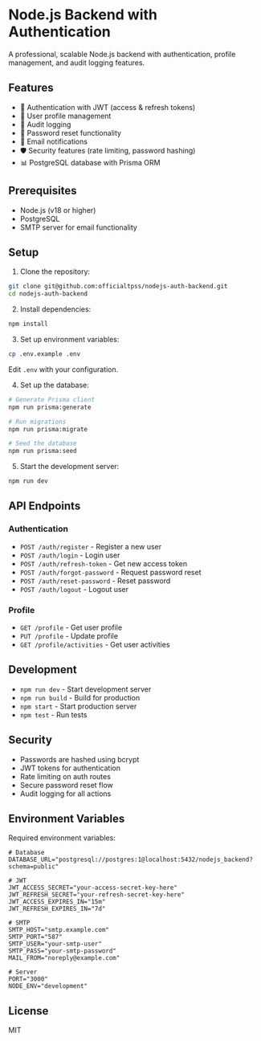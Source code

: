 # Node.js Backend with Authentication

A professional, scalable Node.js backend with authentication, profile management, and audit logging features.

## Features

- 🔐 Authentication with JWT (access & refresh tokens)
- 👤 User profile management
- 📝 Audit logging
- 🔄 Password reset functionality
- 📧 Email notifications
- 🛡️ Security features (rate limiting, password hashing)
- 📊 PostgreSQL database with Prisma ORM

## Prerequisites

- Node.js (v18 or higher)
- PostgreSQL
- SMTP server for email functionality

## Setup

1. Clone the repository:
```bash
git clone git@github.com:officialtpss/nodejs-auth-backend.git
cd nodejs-auth-backend
```

2. Install dependencies:
```bash
npm install
```

3. Set up environment variables:
```bash
cp .env.example .env
```
Edit `.env` with your configuration.

4. Set up the database:
```bash
# Generate Prisma client
npm run prisma:generate

# Run migrations
npm run prisma:migrate

# Seed the database
npm run prisma:seed
```

5. Start the development server:
```bash
npm run dev
```

## API Endpoints

### Authentication

- `POST /auth/register` - Register a new user
- `POST /auth/login` - Login user
- `POST /auth/refresh-token` - Get new access token
- `POST /auth/forgot-password` - Request password reset
- `POST /auth/reset-password` - Reset password
- `POST /auth/logout` - Logout user

### Profile

- `GET /profile` - Get user profile
- `PUT /profile` - Update profile
- `GET /profile/activities` - Get user activities

## Development

- `npm run dev` - Start development server
- `npm run build` - Build for production
- `npm start` - Start production server
- `npm test` - Run tests

## Security

- Passwords are hashed using bcrypt
- JWT tokens for authentication
- Rate limiting on auth routes
- Secure password reset flow
- Audit logging for all actions

## Environment Variables

Required environment variables:

```env
# Database
DATABASE_URL="postgresql://postgres:1@localhost:5432/nodejs_backend?schema=public"

# JWT
JWT_ACCESS_SECRET="your-access-secret-key-here"
JWT_REFRESH_SECRET="your-refresh-secret-key-here"
JWT_ACCESS_EXPIRES_IN="15m"
JWT_REFRESH_EXPIRES_IN="7d"

# SMTP
SMTP_HOST="smtp.example.com"
SMTP_PORT="587"
SMTP_USER="your-smtp-user"
SMTP_PASS="your-smtp-password"
MAIL_FROM="noreply@example.com"

# Server
PORT="3000"
NODE_ENV="development"
```

## License

MIT 
